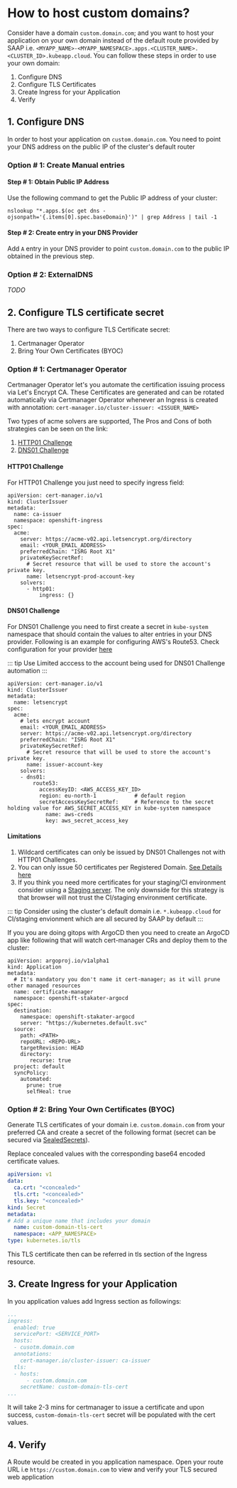 # How to host custom domains?

Consider have a domain `custom.domain.com`; and you want to host your application on your own domain instead of the default route provided by SAAP i.e. `<MYAPP_NAME>-<MYAPP_NAMESPACE>.apps.<CLUSTER_NAME>.<CLUSTER_ID>.kubeapp.cloud`. You can follow these steps in order to use your own domain:

1. Configure DNS
2. Configure TLS Certificates
3. Create Ingress for your Application
4. Verify

## 1. Configure DNS

In order to host your application on `custom.domain.com`. You need to point your DNS address on the public IP of the cluster's default router

### Option # 1: Create Manual entries

#### Step # 1: Obtain Public IP Address

Use the following command to get the Public IP address of your cluster:
```
nslookup "*.apps.$(oc get dns -ojsonpath='{.items[0].spec.baseDomain}')" | grep Address | tail -1
```

#### Step # 2: Create entry in your DNS Provider

Add `A` entry in your DNS provider to point `custom.domain.com` to the public IP obtained in the previous step.

### Option # 2: ExternalDNS

_TODO_


## 2. Configure TLS certificate secret

There are two ways to configure TLS Certificate secret:

1. Certmanager Operator
2. Bring Your Own Certificates (BYOC)

### Option # 1: Certmanager Operator

Certmanager Operator let's you automate the certification issuing process via Let's Encrypt CA. These Certificates are generated and can be rotated automatically via Certmanager Operator whenever an Ingress is created with annotation: `cert-manager.io/cluster-issuer: <ISSUER_NAME>`

Two types of acme solvers are supported, The Pros and Cons of both strategies can be seen on the link:

1. [HTTP01 Challenge](https://letsencrypt.org/docs/challenge-types/#http-01-challenge)
2. [DNS01 Challenge](https://letsencrypt.org/docs/challenge-types/#dns-01-challenge)

#### HTTP01 Challenge
For HTTP01 Challenge you just need to specify ingress field:
```
apiVersion: cert-manager.io/v1
kind: ClusterIssuer
metadata:
  name: ca-issuer
  namespace: openshift-ingress
spec:
  acme:
    server: https://acme-v02.api.letsencrypt.org/directory
    email: <YOUR_EMAIL_ADDRESS>
    preferredChain: "ISRG Root X1"
    privateKeySecretRef:
      # Secret resource that will be used to store the account's private key.
      name: letsencrypt-prod-account-key
    solvers:
      - http01:
          ingress: {}
```

#### DNS01 Challenge
For DNS01 Challenge you need to first create a secret in `kube-system` namespace that should contain the values to alter entries in your DNS provider. Following is an example for configuring AWS's Route53. Check configuration for your provider [here](https://cert-manager.io/v1.5-docs/configuration/acme/dns01/#supported-dns01-providers)

::: tip
 Use Limited acccess to the account being used for DNS01 Challenge automation 
:::

```
apiVersion: cert-manager.io/v1
kind: ClusterIssuer
metadata:
  name: letsencrypt
spec:
  acme:
    # lets encrypt account
    email: <YOUR_EMAIL_ADDRESS>
    server: https://acme-v02.api.letsencrypt.org/directory
    preferredChain: "ISRG Root X1"
    privateKeySecretRef:
      # Secret resource that will be used to store the account's private key.
      name: issuer-account-key
    solvers:
    - dns01:
        route53:
          accessKeyID: <AWS_ACCESS_KEY_ID>
          region: eu-north-1            # default region
          secretAccessKeySecretRef:     # Reference to the secret holding value for AWS_SECRET_ACCESS_KEY in kube-system namespace  
            name: aws-creds
            key: aws_secret_access_key
```
#### Limitations

1. Wildcard certificates can only be issued by DNS01 Challenges not with HTTP01 Challenges.
2. You can only issue 50 certificates per Registered Domain. [See Details here](https://letsencrypt.org/docs/rate-limits/)
3. If you think you need more certificates for your staging/CI environment consider using a [Staging server](https://letsencrypt.org/docs/staging-environment/). The only downside for this strategy is that browser will not trust the CI/staging environment certificate.

::: tip
Consider using the cluster's default domain i.e. `*.kubeapp.cloud` for CI/staging envionment which are all secured by SAAP by default
:::

If you you are doing gitops with ArgoCD then you need to create an ArgoCD app like following that will watch cert-manager CRs and deploy them to the cluster:

```
apiVersion: argoproj.io/v1alpha1
kind: Application
metadata:
  # It's mandatory you don't name it cert-manager; as it will prune other managed resources
  name: certificate-manager
  namespace: openshift-stakater-argocd
spec:
  destination:
    namespace: openshift-stakater-argocd
    server: "https://kubernetes.default.svc"
  source:
    path: <PATH>
    repoURL: <REPO-URL>
    targetRevision: HEAD
    directory:
       recurse: true
  project: default
  syncPolicy:
    automated:
      prune: true
      selfHeal: true
```

### Option # 2: Bring Your Own Certificates (BYOC)

Generate TLS certificates of your domain i.e. `custom.domain.com` from your preferred CA and create a secret of the following format (secret can be secured via [SealedSecrets](../secrets/sealed-secrets.md#Secrets-Management-using-Sealed-Secrets-Controller)).

Replace concealed values with the corresponding base64 encoded certificate values.

```yaml
apiVersion: v1
data:
  ca.crt: "<concealed>"
  tls.crt: "<concealed>"
  tls.key: "<concealed>"
kind: Secret
metadata:
# Add a unique name that includes your domain
  name: custom-domain-tls-cert
  namespace: <APP_NAMESPACE>
type: kubernetes.io/tls
```
This TLS certificate then can be referred in tls section of the Ingress resource.


## 3. Create Ingress for your Application

In you application values add Ingress section as followings:

```yaml
...
ingress:
  enabled: true
  servicePort: <SERVICE_PORT>
  hosts:
  - cusotm.domain.com
  annotations:
    cert-manager.io/cluster-issuer: ca-issuer
  tls:
  - hosts:
      - custom.domain.com
    secretName: custom-domain-tls-cert
...
```
It will take 2-3 mins for certmanager to issue a certificate and upon success, `custom-domain-tls-cert` secret will be populated with the cert values.

## 4. Verify

A Route would be created in you application namespace. Open your route URL i.e `https://custom.domain.com` to view and verify your TLS secured web application
